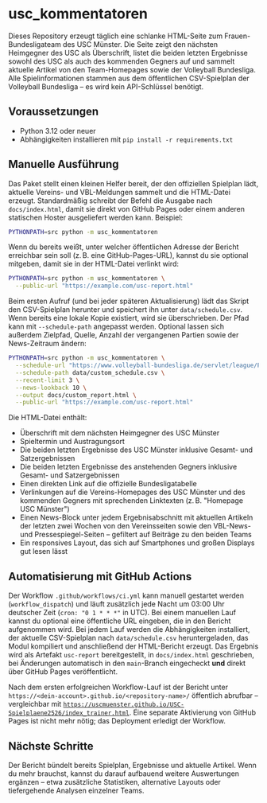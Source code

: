 # usc_kommentatoren

Dieses Repository erzeugt täglich eine schlanke HTML-Seite zum Frauen-Bundesligateam des USC Münster. Die Seite zeigt den
nächsten Heimgegner des USC als Überschrift, listet die beiden letzten Ergebnisse sowohl des USC als auch des kommenden Gegners
auf und sammelt aktuelle Artikel von den Team-Homepages sowie der Volleyball Bundesliga. Alle Spielinformationen stammen aus dem
öffentlichen CSV-Spielplan der Volleyball Bundesliga – es wird kein API-Schlüssel benötigt.

## Voraussetzungen

* Python 3.12 oder neuer
* Abhängigkeiten installieren mit `pip install -r requirements.txt`

## Manuelle Ausführung

Das Paket stellt einen kleinen Helfer bereit, der den offiziellen Spielplan lädt, aktuelle Vereins- und VBL-Meldungen sammelt
und die HTML-Datei erzeugt. Standardmäßig schreibt der Befehl die Ausgabe nach `docs/index.html`, damit sie direkt von GitHub
Pages oder einem anderen statischen Hoster ausgeliefert werden kann. Beispiel:

```bash
PYTHONPATH=src python -m usc_kommentatoren
```

Wenn du bereits weißt, unter welcher öffentlichen Adresse der Bericht erreichbar sein soll (z. B. eine GitHub-Pages-URL),
kannst du sie optional mitgeben, damit sie in der HTML-Datei verlinkt wird:

```bash
PYTHONPATH=src python -m usc_kommentatoren \
  --public-url "https://example.com/usc-report.html"
```

Beim ersten Aufruf (und bei jeder späteren Aktualisierung) lädt das Skript den CSV-Spielplan herunter und speichert ihn unter
`data/schedule.csv`. Wenn bereits eine lokale Kopie existiert, wird sie überschrieben. Der Pfad kann mit `--schedule-path`
angepasst werden. Optional lassen sich außerdem Zielpfad, Quelle, Anzahl der vergangenen Partien sowie der News-Zeitraum ändern:

```bash
PYTHONPATH=src python -m usc_kommentatoren \
  --schedule-url "https://www.volleyball-bundesliga.de/servlet/league/PlayingScheduleCsvExport?matchSeriesId=776311171" \
  --schedule-path data/custom_schedule.csv \
  --recent-limit 3 \
  --news-lookback 10 \
  --output docs/custom_report.html \
  --public-url "https://example.com/usc-report.html"
```

Die HTML-Datei enthält:

* Überschrift mit dem nächsten Heimgegner des USC Münster
* Spieltermin und Austragungsort
* Die beiden letzten Ergebnisse des USC Münster inklusive Gesamt- und Satzergebnissen
* Die beiden letzten Ergebnisse des anstehenden Gegners inklusive Gesamt- und Satzergebnissen
* Einen direkten Link auf die offizielle Bundesligatabelle
* Verlinkungen auf die Vereins-Homepages des USC Münster und des kommenden Gegners mit sprechenden Linktexten (z. B. "Homepage USC Münster")
* Einen News-Block unter jedem Ergebnisabschnitt mit aktuellen Artikeln der letzten zwei Wochen von den Vereinsseiten sowie den VBL-News- und Pressespiegel-Seiten – gefiltert auf Beiträge zu den beiden Teams
* Ein responsives Layout, das sich auf Smartphones und großen Displays gut lesen lässt

## Automatisierung mit GitHub Actions

Der Workflow `.github/workflows/ci.yml` kann manuell gestartet werden (`workflow_dispatch`) und läuft zusätzlich jede Nacht um
03:00 Uhr deutscher Zeit (`cron: "0 1 * * *"` in UTC). Bei einem manuellen Lauf kannst du optional eine öffentliche URL
eingeben, die in den Bericht aufgenommen wird. Bei jedem Lauf werden die Abhängigkeiten installiert, der aktuelle
CSV-Spielplan nach `data/schedule.csv` heruntergeladen, das Modul kompiliert und anschließend der HTML-Bericht erzeugt. Das
Ergebnis wird als Artefakt `usc-report` bereitgestellt, in `docs/index.html` geschrieben, bei Änderungen automatisch in den
`main`-Branch eingecheckt **und** direkt über GitHub Pages veröffentlicht.

Nach dem ersten erfolgreichen Workflow-Lauf ist der Bericht unter
`https://<dein-account>.github.io/<repository-name>/` öffentlich abrufbar – vergleichbar mit
[`https://uscmuenster.github.io/USC-Spielplaene2526/index_trainer.html`](https://uscmuenster.github.io/USC-Spielplaene2526/index_trainer.html). Eine separate Aktivierung von GitHub Pages ist nicht mehr nötig; das Deployment erledigt der Workflow.

## Nächste Schritte

Der Bericht bündelt bereits Spielplan, Ergebnisse und aktuelle Artikel. Wenn du mehr brauchst, kannst du darauf aufbauend
weitere Auswertungen ergänzen – etwa zusätzliche Statistiken, alternative Layouts oder tiefergehende Analysen einzelner Teams.
